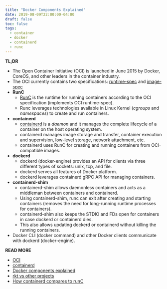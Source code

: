```yaml
---
title: "Docker Components Explained"
date: 2019-08-09T22:00:00-04:00
draft: false
toc: false
tags:
  - container
  - docker
  - containerd
  - runc
---
```


**TL;DR**

 - The Open Container Initiative (OCI) is launched in June 2015 by Docker, CoreOS, and other leaders in the container industry.
 - The OCI currently contains two specifications: [runtime-spec](https://github.com/opencontainers/runtime-spec) and [image-spec](https://github.com/opencontainers/image-spec)
 - **RunC**
   - [RunC](https://github.com/opencontainers/runc) is the runtime for running containers according to the OCI specification (implements OCI runtime-spec).
   - Runc leverages technologies available in Linux Kernel (_cgroups_ and _namespaces_) to create and run containers.
 - **containerd**
   - [containerd](https://github.com/containerd/containerd) is a _daemon_ and it manages the complete lifecycle of a container on the host operating system.
   - containerd manages image storage and transfer, container execution and supervision, low-level storage, network attachment, etc.
   - containerd uses RunC for creating and running containers from OCI-compatible images.
 - **dockerd**
   - dockerd (docker-engine) provides an API for clients via three different types of sockets: unix, tcp, and file.
   - dockerd serves all features of Docker platform.
   - dockerd leverages containerd gRPC API for managing containers.
 - **containerd-shim**
   - containerd-shim allows daemonless containers and acts as a middleman between containers and containerd.
   - Using containerd-shim, runc can exit after creating and starting containers (removes the need for long-running runtime processes for containers).
   - containerd-shim also keeps the STDIO and FDs open for containers in case dockerd or containerd dies.
   - This also allows updating dockerd or containerd without killing the running containers.
 - Docker CLI (docker command) and other Docker clients communicate with dockerd (docker-engine).

**READ MORE**

 - [OCI](https://www.opencontainers.org)
 - [containerd](https://containerd.io)
 - [Docker components explained](http://alexander.holbreich.org/docker-components-explained)
 - [rkt vs other projects](https://github.com/rkt/rkt/blob/v1.29.0/Documentation/rkt-vs-other-projects.md)
 - [How containerd compares to runC](https://stackoverflow.com/questions/41645665/how-containerd-compares-to-runc)
